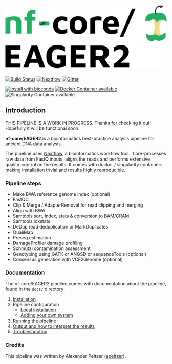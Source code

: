 # ![nf-core/EAGER2](docs/images/EAGER2_logo.png)

[![Build Status](https://travis-ci.org/nf-core/EAGER2.svg?branch=master)](https://travis-ci.org/nf-core/EAGER2)
[![Nextflow](https://img.shields.io/badge/nextflow-%E2%89%A50.27.0-brightgreen.svg)](https://www.nextflow.io/)
[![Gitter](https://img.shields.io/badge/gitter-%20join%20chat%20%E2%86%92-4fb99a.svg)](https://gitter.im/nf-core/EAGER2)

[![install with bioconda](https://img.shields.io/badge/install%20with-bioconda-brightgreen.svg)](http://bioconda.github.io/)
[![Docker Container available](https://img.shields.io/docker/automated/nfcore/eager2.svg)](https://hub.docker.com/r/nfcore/eager2/)
![Singularity Container available](
https://img.shields.io/badge/singularity-available-7E4C74.svg)

## Introduction
THIS PIPELINE IS A WORK IN PROGRESS. Thanks for checking it out! Hopefully it will be functional soon.

**nf-core/EAGER2** is a bioinformatics best-practice analysis pipeline for ancient DNA data analysis.

The pipeline uses [Nextflow](https://www.nextflow.io), a bioinformatics workflow tool. It pre-processes raw data from FastQ inputs, aligns the reads and performs extensive quality-control on the results. It comes with docker / singularity containers making installation trivial and results highly reproducible.

### Pipeline steps

* Make BWA reference genome index (optional)
* FastQC
* Clip & Merge / AdapterRemoval for read clipping and merging
* Align with BWA
* Samtools sort, index, stats & conversion to BAM/CRAM
* Samtools idxstats
* DeDup read deduplication or MarkDuplicates
* QualiMap
* Preseq estimation
* DamageProfiler damage profiling
* Schmutzi contamination assessment
* Genotyping using GATK or ANGSD or sequenceTools (optional)
* Consensus generation with VCF2Genome (optional)


### Documentation
The nf-core/EAGER2 pipeline comes with documentation about the pipeline, found in the `docs/` directory:

1. [Installation](docs/installation.md)
2. Pipeline configuration
    * [Local installation](docs/configuration/local.md)
    * [Adding your own system](docs/configuration/adding_your_own.md)
3. [Running the pipeline](docs/usage.md)
4. [Output and how to interpret the results](docs/output.md)
5. [Troubleshooting](docs/troubleshooting.md)

### Credits
This pipeline was written by Alexander Peltzer ([apeltzer](https://github.com/apeltzer)).

